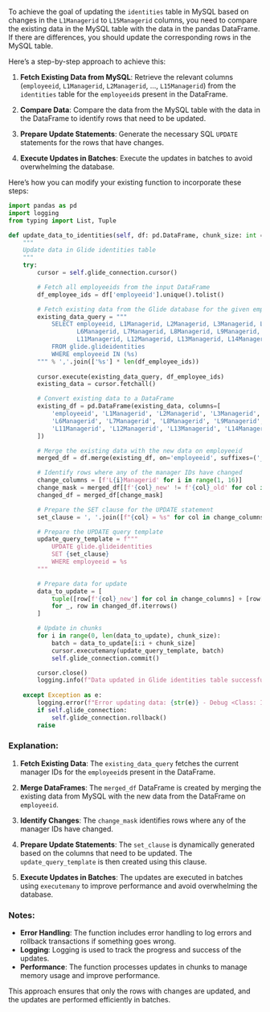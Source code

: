 To achieve the goal of updating the `identities` table in MySQL based on changes in the `L1Managerid` to `L15Managerid` columns, you need to compare the existing data in the MySQL table with the data in the pandas DataFrame. If there are differences, you should update the corresponding rows in the MySQL table.

Here’s a step-by-step approach to achieve this:

1. **Fetch Existing Data from MySQL**: Retrieve the relevant columns (`employeeid`, `L1Managerid`, `L2Managerid`, ..., `L15Managerid`) from the `identities` table for the `employeeid`s present in the DataFrame.

2. **Compare Data**: Compare the data from the MySQL table with the data in the DataFrame to identify rows that need to be updated.

3. **Prepare Update Statements**: Generate the necessary SQL `UPDATE` statements for the rows that have changes.

4. **Execute Updates in Batches**: Execute the updates in batches to avoid overwhelming the database.

Here’s how you can modify your existing function to incorporate these steps:

```python
import pandas as pd
import logging
from typing import List, Tuple

def update_data_to_identities(self, df: pd.DataFrame, chunk_size: int = 10000):
    """
    Update data in Glide identities table
    """
    try:
        cursor = self.glide_connection.cursor()

        # Fetch all employeeids from the input DataFrame
        df_employee_ids = df['employeeid'].unique().tolist()

        # Fetch existing data from the Glide database for the given employeeids
        existing_data_query = """
            SELECT employeeid, L1Managerid, L2Managerid, L3Managerid, L4Managerid, L5Managerid, 
                   L6Managerid, L7Managerid, L8Managerid, L9Managerid, L10Managerid, 
                   L11Managerid, L12Managerid, L13Managerid, L14Managerid, L15Managerid
            FROM glide.glideidentities
            WHERE employeeid IN (%s)
        """ % ','.join(['%s'] * len(df_employee_ids))
        
        cursor.execute(existing_data_query, df_employee_ids)
        existing_data = cursor.fetchall()

        # Convert existing data to a DataFrame
        existing_df = pd.DataFrame(existing_data, columns=[
            'employeeid', 'L1Managerid', 'L2Managerid', 'L3Managerid', 'L4Managerid', 'L5Managerid', 
            'L6Managerid', 'L7Managerid', 'L8Managerid', 'L9Managerid', 'L10Managerid', 
            'L11Managerid', 'L12Managerid', 'L13Managerid', 'L14Managerid', 'L15Managerid'
        ])

        # Merge the existing data with the new data on employeeid
        merged_df = df.merge(existing_df, on='employeeid', suffixes=('_new', '_old'))

        # Identify rows where any of the manager IDs have changed
        change_columns = [f'L{i}Managerid' for i in range(1, 16)]
        change_mask = merged_df[[f'{col}_new' != f'{col}_old' for col in change_columns]].any(axis=1)
        changed_df = merged_df[change_mask]

        # Prepare the SET clause for the UPDATE statement
        set_clause = ', '.join([f"{col} = %s" for col in change_columns])

        # Prepare the UPDATE query template
        update_query_template = f"""
            UPDATE glide.glideidentities 
            SET {set_clause} 
            WHERE employeeid = %s
        """

        # Prepare data for update
        data_to_update = [
            tuple([row[f'{col}_new'] for col in change_columns] + [row['employeeid']]) 
            for _, row in changed_df.iterrows()
        ]

        # Update in chunks
        for i in range(0, len(data_to_update), chunk_size):
            batch = data_to_update[i:i + chunk_size]
            cursor.executemany(update_query_template, batch)
            self.glide_connection.commit()

        cursor.close()
        logging.info(f"Data updated in Glide identities table successfully for {len(changed_df)} records.")
    
    except Exception as e:
        logging.error(f"Error updating data: {str(e)} - Debug <Class: IAM DataExport | Method: update_data_to_identities()>")
        if self.glide_connection:
            self.glide_connection.rollback()
        raise
```

### Explanation:

1. **Fetch Existing Data**: The `existing_data_query` fetches the current manager IDs for the `employeeid`s present in the DataFrame.

2. **Merge DataFrames**: The `merged_df` DataFrame is created by merging the existing data from MySQL with the new data from the DataFrame on `employeeid`.

3. **Identify Changes**: The `change_mask` identifies rows where any of the manager IDs have changed.

4. **Prepare Update Statements**: The `set_clause` is dynamically generated based on the columns that need to be updated. The `update_query_template` is then created using this clause.

5. **Execute Updates in Batches**: The updates are executed in batches using `executemany` to improve performance and avoid overwhelming the database.

### Notes:
- **Error Handling**: The function includes error handling to log errors and rollback transactions if something goes wrong.
- **Logging**: Logging is used to track the progress and success of the updates.
- **Performance**: The function processes updates in chunks to manage memory usage and improve performance.

This approach ensures that only the rows with changes are updated, and the updates are performed efficiently in batches.